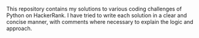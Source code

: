 This repository contains my solutions to various coding challenges of Python on HackerRank.
I have tried to write each solution in a clear and concise manner, with comments where necessary to explain the logic and approach.
